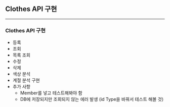 ## Clothes API 구현
---

### Clothes API 구현

- 등록
- 조회
- 목록 조회
- 수정
- 삭제
- 색상 분석
- 계절 분석 구현
- 추가 사항
  - Member를 넣고 테스트해봐야 함
  - DB에 저장되지만 조회되지 않는 에러 발생 (id Type을 바꿔서 테스트 해볼 것)